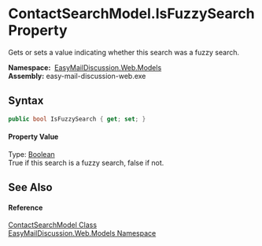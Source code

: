 ContactSearchModel.IsFuzzySearch Property
=========================================
Gets or sets a value indicating whether this search was a fuzzy search.

  **Namespace:**  [EasyMailDiscussion.Web.Models][1]  
  **Assembly:** easy-mail-discussion-web.exe

Syntax
------

```csharp
public bool IsFuzzySearch { get; set; }
```

#### Property Value
Type: [Boolean][2]  
 True if this search is a fuzzy search, false if not. 

See Also
--------

#### Reference
[ContactSearchModel Class][3]  
[EasyMailDiscussion.Web.Models Namespace][1]  

[1]: ../README.md
[2]: https://docs.microsoft.com/dotnet/api/system.boolean
[3]: README.md